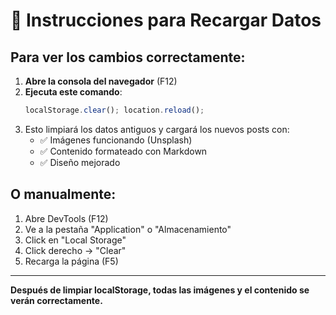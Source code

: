 # 🔄 Instrucciones para Recargar Datos

## Para ver los cambios correctamente:

1. **Abre la consola del navegador** (F12)
2. **Ejecuta este comando**:
   ```javascript
   localStorage.clear(); location.reload();
   ```
3. Esto limpiará los datos antiguos y cargará los nuevos posts con:
   - ✅ Imágenes funcionando (Unsplash)
   - ✅ Contenido formateado con Markdown
   - ✅ Diseño mejorado

## O manualmente:

1. Abre DevTools (F12)
2. Ve a la pestaña "Application" o "Almacenamiento"
3. Click en "Local Storage"
4. Click derecho → "Clear"
5. Recarga la página (F5)

---

**Después de limpiar localStorage, todas las imágenes y el contenido se verán correctamente.**
